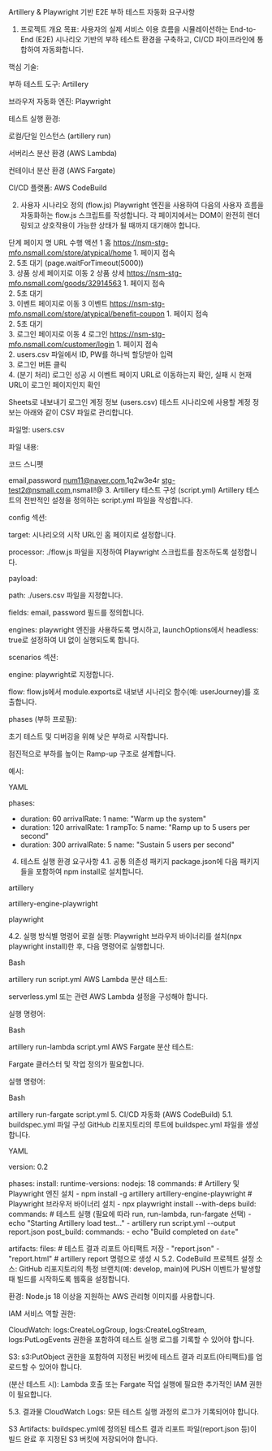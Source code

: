 Artillery & Playwright 기반 E2E 부하 테스트 자동화 요구사항
1. 프로젝트 개요
목표: 사용자의 실제 서비스 이용 흐름을 시뮬레이션하는 End-to-End (E2E) 시나리오 기반의 부하 테스트 환경을 구축하고, CI/CD 파이프라인에 통합하여 자동화합니다.

핵심 기술:

부하 테스트 도구: Artillery

브라우저 자동화 엔진: Playwright

테스트 실행 환경:

로컬/단일 인스턴스 (artillery run)

서버리스 분산 환경 (AWS Lambda)

컨테이너 분산 환경 (AWS Fargate)

CI/CD 플랫폼: AWS CodeBuild

2. 사용자 시나리오 정의 (flow.js)
Playwright 엔진을 사용하여 다음의 사용자 흐름을 자동화하는 flow.js 스크립트를 작성합니다. 각 페이지에서는 DOM이 완전히 렌더링되고 상호작용이 가능한 상태가 될 때까지 대기해야 합니다.

단계	페이지 명	URL	수행 액션
1	홈	https://nsm-stg-mfo.nsmall.com/store/atypical/home	1. 페이지 접속<br>2. 5초 대기 (page.waitForTimeout(5000))<br>3. 상품 상세 페이지로 이동 
2	상품 상세	https://nsm-stg-mfo.nsmall.com/goods/32914563	1. 페이지 접속<br>2. 5초 대기<br>3. 이벤트 페이지로 이동 
3	이벤트	https://nsm-stg-mfo.nsmall.com/store/atypical/benefit-coupon	1. 페이지 접속<br>2. 5초 대기<br>3. 로그인 페이지로 이동 
4	로그인	https://nsm-stg-mfo.nsmall.com/customer/login	1. 페이지 접속<br>2. users.csv 파일에서 ID, PW를 하나씩 할당받아 입력<br>3. 로그인 버튼 클릭<br>4. (분기 처리) 로그인 성공 시 이벤트 페이지 URL로 이동하는지 확인, 실패 시 현재 URL이 로그인 페이지인지 확인

Sheets로 내보내기
로그인 계정 정보 (users.csv)
테스트 시나리오에 사용할 계정 정보는 아래와 같이 CSV 파일로 관리합니다.

파일명: users.csv

파일 내용:

코드 스니펫

email,password
num11@naver.com,1q2w3e4r
stg-test2@nsmall.com,nsmall!@
3. Artillery 테스트 구성 (script.yml)
Artillery 테스트의 전반적인 설정을 정의하는 script.yml 파일을 작성합니다.

config 섹션:

target: 시나리오의 시작 URL인 홈 페이지로 설정합니다.

processor: ./flow.js 파일을 지정하여 Playwright 스크립트를 참조하도록 설정합니다.

payload:

path: ./users.csv 파일을 지정합니다.

fields: email, password 필드를 정의합니다.

engines: playwright 엔진을 사용하도록 명시하고, launchOptions에서 headless: true로 설정하여 UI 없이 실행되도록 합니다.

scenarios 섹션:

engine: playwright로 지정합니다.

flow: flow.js에서 module.exports로 내보낸 시나리오 함수(예: userJourney)를 호출합니다.

phases (부하 프로필):

초기 테스트 및 디버깅을 위해 낮은 부하로 시작합니다.

점진적으로 부하를 높이는 Ramp-up 구조로 설계합니다.

예시:

YAML

phases:
  - duration: 60
    arrivalRate: 1
    name: "Warm up the system"
  - duration: 120
    arrivalRate: 1
    rampTo: 5
    name: "Ramp up to 5 users per second"
  - duration: 300
    arrivalRate: 5
    name: "Sustain 5 users per second"
4. 테스트 실행 환경 요구사항
4.1. 공통 의존성 패키지
package.json에 다음 패키지들을 포함하여 npm install로 설치합니다.

artillery

artillery-engine-playwright

playwright

4.2. 실행 방식별 명령어
로컬 실행: Playwright 브라우저 바이너리를 설치(npx playwright install)한 후, 다음 명령어로 실행합니다.

Bash

artillery run script.yml
AWS Lambda 분산 테스트:

serverless.yml 또는 관련 AWS Lambda 설정을 구성해야 합니다.

실행 명령어:

Bash

artillery run-lambda script.yml
AWS Fargate 분산 테스트:

Fargate 클러스터 및 작업 정의가 필요합니다.

실행 명령어:

Bash

artillery run-fargate script.yml
5. CI/CD 자동화 (AWS CodeBuild)
5.1. buildspec.yml 파일 구성
GitHub 리포지토리의 루트에 buildspec.yml 파일을 생성합니다.

YAML

version: 0.2

phases:
  install:
    runtime-versions:
      nodejs: 18
    commands:
      # Artillery 및 Playwright 엔진 설치
      - npm install -g artillery artillery-engine-playwright
      # Playwright 브라우저 바이너리 설치
      - npx playwright install --with-deps
  build:
    commands:
      # 테스트 실행 (필요에 따라 run, run-lambda, run-fargate 선택)
      - echo "Starting Artillery load test..."
      - artillery run script.yml --output report.json
  post_build:
    commands:
      - echo "Build completed on `date`"

artifacts:
  files:
    # 테스트 결과 리포트 아티팩트 저장
    - "report.json"
    - "report.html" # artillery report 명령으로 생성 시
5.2. CodeBuild 프로젝트 설정
소스: GitHub 리포지토리의 특정 브랜치(예: develop, main)에 PUSH 이벤트가 발생할 때 빌드를 시작하도록 웹훅을 설정합니다.

환경: Node.js 18 이상을 지원하는 AWS 관리형 이미지를 사용합니다.

IAM 서비스 역할 권한:

CloudWatch: logs:CreateLogGroup, logs:CreateLogStream, logs:PutLogEvents 권한을 포함하여 테스트 실행 로그를 기록할 수 있어야 합니다.

S3: s3:PutObject 권한을 포함하여 지정된 버킷에 테스트 결과 리포트(아티팩트)를 업로드할 수 있어야 합니다.

(분산 테스트 시): Lambda 호출 또는 Fargate 작업 실행에 필요한 추가적인 IAM 권한이 필요합니다.

5.3. 결과물
CloudWatch Logs: 모든 테스트 실행 과정의 로그가 기록되어야 합니다.

S3 Artifacts: buildspec.yml에 정의된 테스트 결과 리포트 파일(report.json 등)이 빌드 완료 후 지정된 S3 버킷에 저장되어야 합니다.